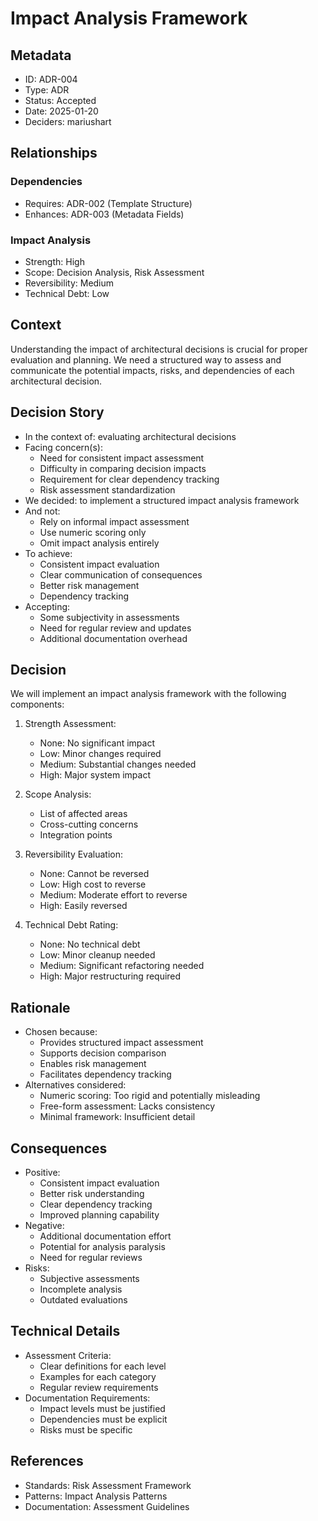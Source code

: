 # Impact Analysis Framework

## Metadata
- ID: ADR-004
- Type: ADR
- Status: Accepted
- Date: 2025-01-20
- Deciders: mariushart

## Relationships
### Dependencies
- Requires: ADR-002 (Template Structure)
- Enhances: ADR-003 (Metadata Fields)

### Impact Analysis
- Strength: High
- Scope: Decision Analysis, Risk Assessment
- Reversibility: Medium
- Technical Debt: Low

## Context
Understanding the impact of architectural decisions is crucial for proper evaluation and planning. We need a structured way to assess and communicate the potential impacts, risks, and dependencies of each architectural decision.

## Decision Story
- In the context of: evaluating architectural decisions
- Facing concern(s):
  - Need for consistent impact assessment
  - Difficulty in comparing decision impacts
  - Requirement for clear dependency tracking
  - Risk assessment standardization
- We decided: to implement a structured impact analysis framework
- And not:
  - Rely on informal impact assessment
  - Use numeric scoring only
  - Omit impact analysis entirely
- To achieve:
  - Consistent impact evaluation
  - Clear communication of consequences
  - Better risk management
  - Dependency tracking
- Accepting:
  - Some subjectivity in assessments
  - Need for regular review and updates
  - Additional documentation overhead

## Decision
We will implement an impact analysis framework with the following components:

1. Strength Assessment:
   - None: No significant impact
   - Low: Minor changes required
   - Medium: Substantial changes needed
   - High: Major system impact

2. Scope Analysis:
   - List of affected areas
   - Cross-cutting concerns
   - Integration points

3. Reversibility Evaluation:
   - None: Cannot be reversed
   - Low: High cost to reverse
   - Medium: Moderate effort to reverse
   - High: Easily reversed

4. Technical Debt Rating:
   - None: No technical debt
   - Low: Minor cleanup needed
   - Medium: Significant refactoring needed
   - High: Major restructuring required

## Rationale
- Chosen because:
  - Provides structured impact assessment
  - Supports decision comparison
  - Enables risk management
  - Facilitates dependency tracking
- Alternatives considered:
  - Numeric scoring: Too rigid and potentially misleading
  - Free-form assessment: Lacks consistency
  - Minimal framework: Insufficient detail

## Consequences
- Positive:
  - Consistent impact evaluation
  - Better risk understanding
  - Clear dependency tracking
  - Improved planning capability
- Negative:
  - Additional documentation effort
  - Potential for analysis paralysis
  - Need for regular reviews
- Risks:
  - Subjective assessments
  - Incomplete analysis
  - Outdated evaluations

## Technical Details
- Assessment Criteria:
  - Clear definitions for each level
  - Examples for each category
  - Regular review requirements
- Documentation Requirements:
  - Impact levels must be justified
  - Dependencies must be explicit
  - Risks must be specific

## References
- Standards: Risk Assessment Framework
- Patterns: Impact Analysis Patterns
- Documentation: Assessment Guidelines